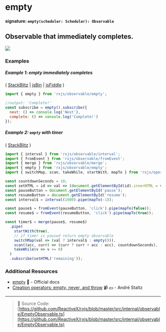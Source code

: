 # empty

#### signature: `empty(scheduler: Scheduler): Observable`

## Observable that immediately completes.

<div class="ua-ad"><a href="https://ultimateangular.com/?ref=76683_kee7y7vk"><img src="https://ultimateangular.com/assets/img/banners/ua-leader.svg"></a></div>

### Examples

##### Example 1: empty immediately completes

(
[StackBlitz](https://stackblitz.com/edit/typescript-ospewh?file=index.ts&devtoolsheight=100)
| [jsBin](http://jsbin.com/rodubucaqa/1/edit?js,console) |
[jsFiddle](https://jsfiddle.net/btroncone/bz71mzuy/) )

```js
import { empty } from 'rxjs/observable/empty';

//output: 'Complete!'
const subscribe = empty().subscribe({
  next: () => console.log('Next'),
  complete: () => console.log('Complete!')
});
```

##### Example 2: `empty` with timer

(
[StackBlitz](https://stackblitz.com/edit/typescript-ur5svp?file=index.ts&devtoolsheight=50)
)

```js
import { interval } from 'rxjs/observable/interval';
import { fromEvent } from 'rxjs/observable/fromEvent';
import { merge } from 'rxjs/observable/merge';
import { empty } from 'rxjs/observable/empty';
import { switchMap, scan, takeWhile, startWith, mapTo } from 'rxjs/operators';

const countdownSeconds = 10;
const setHTML = id => val => (document.getElementById(id).innerHTML = val);
const pauseButton = document.getElementById('pause');
const resumeButton = document.getElementById('resume');
const interval$ = interval(1000).pipe(mapTo(-1));

const pause$ = fromEvent(pauseButton, 'click').pipe(mapTo(false));
const resume$ = fromEvent(resumeButton, 'click').pipe(mapTo(true));

const timer$ = merge(pause$, resume$)
  .pipe(
    startWith(true),
    // if timer is paused return empty observable
    switchMap(val => (val ? interval$ : empty())),
    scan((acc, curr) => (curr ? curr + acc : acc), countdownSeconds),
    takeWhile(v => v >= 0)
  )
  .subscribe(setHTML('remaining'));
```

### Additional Resources

* [empty](http://reactivex.io/rxjs/class/es6/Observable.js~Observable.html#static-method-empty)
  :newspaper: - Official docs
* [Creation operators: empty, never, and throw](https://egghead.io/lessons/rxjs-creation-operators-empty-never-throw?course=rxjs-beyond-the-basics-creating-observables-from-scratch)
  :video_camera: :dollar: - André Staltz

---

> :file_folder: Source Code:
> [https://github.com/ReactiveX/rxjs/blob/master/src/internal/observable/EmptyObservable.ts](https://github.com/ReactiveX/rxjs/blob/master/src/internal/observable/EmptyObservable.ts)
